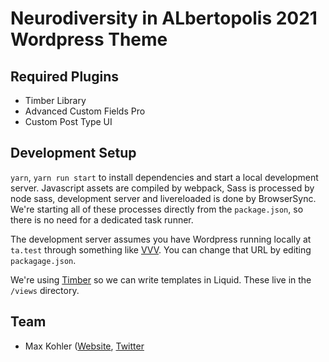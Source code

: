 # Neurodiversity in ALbertopolis 2021 Wordpress Theme

## Required Plugins

- Timber Library
- Advanced Custom Fields Pro
- Custom Post Type UI

## Development Setup

`yarn`, `yarn run start` to install dependencies and start a local development server. Javascript assets are compiled by webpack, Sass is processed by node sass, development server and livereloaded is done by BrowserSync. We're starting all of these processes directly from the ```package.json```, so there is no need for a dedicated task runner.

The development server assumes you have Wordpress running locally at `ta.test` through something like [VVV](https://github.com/Varying-Vagrant-Vagrants/VVV). You can change that URL by editing ```packagage.json```.

We're using [Timber](https://timber.github.io/docs/) so we can write templates in Liquid. These live in the ```/views``` directory.

## Team

- Max Kohler ([Website](http://maxkoehler.com), [Twitter](https://twitter.com/maxakohler)